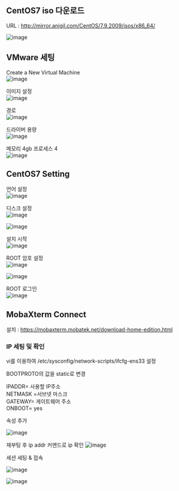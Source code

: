 
## CentOS7 iso 다운로드

URL : http://mirror.anigil.com/CentOS/7.9.2009/isos/x86_64/

![image](https://github.com/LeeJaeYong02/Oacle-Tuning-Essentials/assets/66985977/47aab3ad-dd69-44c2-bbc2-ecaf7c8883e9)

## VMware 세팅

Create a New  Virtual Machine<br/>
![image](https://github.com/LeeJaeYong02/Oacle-Tuning-Essentials/assets/66985977/97df804c-c0d1-4ec0-8e6c-b5b86fde345b)

이미지 설정<br/>
![image](https://github.com/LeeJaeYong02/Oacle-Tuning-Essentials/assets/66985977/98cf80bb-4c65-4b4c-a113-90099ff3241f)

경로<br/>
![image](https://github.com/LeeJaeYong02/Oacle-Tuning-Essentials/assets/66985977/110c6821-6e04-4544-a550-7631814e52f8)

드라이버 용량<br/>
![image](https://github.com/LeeJaeYong02/Oacle-Tuning-Essentials/assets/66985977/6a57c3ca-287b-4898-aba3-63f02a41355d)

메모리 4gb
프로세스 4<br/>
![image](https://github.com/LeeJaeYong02/Oacle-Tuning-Essentials/assets/66985977/f86af3d0-724b-410a-9dd8-afdd7ebd101d)

## CentOS7 Setting

언어 설정<br/>
![image](https://github.com/LeeJaeYong02/Oacle-Tuning-Essentials/assets/66985977/0f18e5fd-82c3-42a8-ad6f-e054290365d5)


디스크 설정<br/>
![image](https://github.com/LeeJaeYong02/Oacle-Tuning-Essentials/assets/66985977/bcaea6d8-10d2-440e-b620-db2e61e9ef57)

![image](https://github.com/LeeJaeYong02/Oacle-Tuning-Essentials/assets/66985977/996f1c54-c644-4d9a-9289-b097720b5d76)

설치 시작<br/>
![image](https://github.com/LeeJaeYong02/Oacle-Tuning-Essentials/assets/66985977/b079f740-2a94-4aec-96d1-a0fdf3694dca)

ROOT 암호 설정<br/>
![image](https://github.com/LeeJaeYong02/Oacle-Tuning-Essentials/assets/66985977/33c6e5ef-9cc6-40a4-8363-fc9bc313110f)

![image](https://github.com/LeeJaeYong02/Oacle-Tuning-Essentials/assets/66985977/f7977737-ef10-491e-8836-0ceb258755e9)

ROOT 로그인<br/>
![image](https://github.com/LeeJaeYong02/Oacle-Tuning-Essentials/assets/66985977/d51e82d0-fd5c-481e-b12e-1c1eee1a18e6)

## MobaXterm Connect

설치 : https://mobaxterm.mobatek.net/download-home-edition.html

### IP 세팅 및 확인

vi를 이용하여 /etc/sysconfig/network-scripts/ifcfg-ens33 설정

BOOTPROTO의 값을 static로 변경

IPADDR= 사용할 IP주소 <br/>
NETMASK =서브넷 마스크 <br/>
GATEWAY= 게이트웨어 주소 <br/>
ONBOOT= yes <br/>

속성 추가

![image](https://github.com/LeeJaeYong02/Oacle-Tuning-Essentials/assets/66985977/b6741a48-b0b3-493c-9a26-0753395c5421)


재부팅 후 ip addr 커맨드로 ip 확인
![image](https://github.com/LeeJaeYong02/Oacle-Tuning-Essentials/assets/66985977/e264fa2a-83d0-474c-846a-3f9231cf1b11)

세션 세팅 & 접속

![image](https://github.com/LeeJaeYong02/Oacle-Tuning-Essentials/assets/66985977/dbd64044-657b-4672-9aaf-fc1a14a488f3)

![image](https://github.com/LeeJaeYong02/Oacle-Tuning-Essentials/assets/66985977/5f093638-5693-4a5e-b231-78ed05b4a149)



